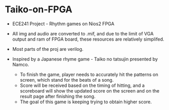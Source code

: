 # Taiko-on-FPGA
* ECE241 Project - Rhythm games on Nios2 FPGA
* All img and audio are converted to .mif, and due to the limit of VGA output and ram of FPGA board, these resources are relatively simplifed.
* Most parts of the proj are verilog.

* Inspired by a Japanese rhyme game - Taiko no tatsujin presented by Namco.  
  - To finish the game, player needs to accurately hit the patterns on screen, which stand for the beats of a song. 
  - Score will be received based on the timing of hitting, and a scoreboard will show the updated score on the screen and on the result page after finishing the song. 
  - The goal of this game is keeping trying to obtain higher score.


